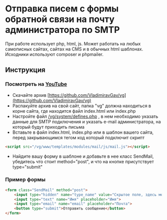 # Отправка писем с формы обратной связи на почту администратора по SMTP

При работе использует php, html, js. Может работать на любых самописных сайтах, сайтах на CMS и в обычных html шаблонах. Исходники используют composer и phpmailer.

## Инструкция

### Посмотреть на [YouTube](https://www.youtube.com/watch?v=YlpkDVUyhVA)

  - Скачайте архив [https://github.com/VladimiravGav/vg](https://github.com/VladimiravGav/vg)
  - Распакуйте архив на свой сайт, папка "vg" должна находиться в корне сайта, где находится файл index.html или index.php
  - Настройте файл [/vg/system/defines.php](https://github.com/VladimiravGav/vg/system/defines.php) , в нем необходимо указать данные для SMTP подключения и указать e-mail администратора, на который будут приходить письма
  - Вставьте в файл index.html, index.php или в шаблон вашего сайта, перед закрывающимся тегом </body> код который подключит скрипт
```html
<script src="/vg/www/templates/modules/mail/js/mail.js"></script>
```
  - Найдите вашу форму в шаблоне и добавьте в нее класс SendMail, убедитесь что стоит method="post", и что на кнопке присутствует type="submit"
### Пример формы
```html
<form class="SendMail" method="post">
	<input type="hidden" name="type_name" value="Скрытое поле, здесь можно написать название формы или страницы, чтобы отличать разные формы">
	<input type="text" name="Имя" placeholder="Имя">
	<input type="email" name="email" placeholder="Почта">
	<button type="submit">Отправить сообщение</button>
</form>
```